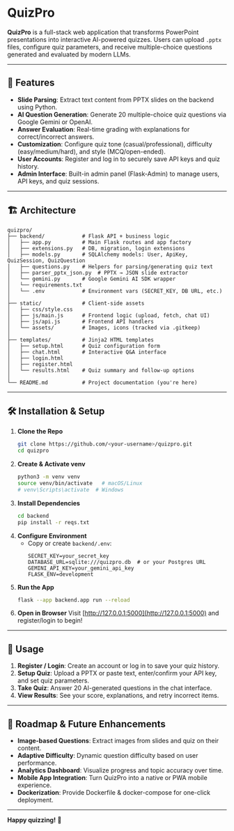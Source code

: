 # QuizPro

**QuizPro** is a full-stack web application that transforms PowerPoint presentations into interactive AI-powered quizzes. Users can upload `.pptx` files, configure quiz parameters, and receive multiple-choice questions generated and evaluated by modern LLMs.

---

## 🚀 Features
- **Slide Parsing**: Extract text content from PPTX slides on the backend using Python.
- **AI Question Generation**: Generate 20 multiple-choice quiz questions via Google Gemini or OpenAI.
- **Answer Evaluation**: Real-time grading with explanations for correct/incorrect answers.
- **Customization**: Configure quiz tone (casual/professional), difficulty (easy/medium/hard), and style (MCQ/open-ended).
- **User Accounts**: Register and log in to securely save API keys and quiz history.
- **Admin Interface**: Built-in admin panel (Flask-Admin) to manage users, API keys, and quiz sessions.

---

## 🏗 Architecture
```
quizpro/
├── backend/            # Flask API + business logic
│   ├── app.py          # Main Flask routes and app factory
│   ├── extensions.py   # DB, migration, login extensions
│   ├── models.py       # SQLAlchemy models: User, ApiKey, QuizSession, QuizQuestion
│   ├── questions.py    # Helpers for parsing/generating quiz text
│   ├── parser_pptx_json.py  # PPTX → JSON slide extractor
│   └── gemini.py       # Google Gemini AI SDK wrapper
│   └── requirements.txt
│   └── .env            # Environment vars (SECRET_KEY, DB URL, etc.)
│
├── static/             # Client-side assets
│   ├── css/style.css
│   ├── js/main.js      # Frontend logic (upload, fetch, chat UI)
│   ├── js/api.js       # Frontend API handlers
│   └── assets/         # Images, icons (tracked via .gitkeep)
│
├── templates/          # Jinja2 HTML templates
│   ├── setup.html      # Quiz configuration form
│   ├── chat.html       # Interactive Q&A interface
│   ├── login.html
│   ├── register.html
│   └── results.html    # Quiz summary and follow-up options
│
└── README.md           # Project documentation (you're here)
```

---

## 🛠️ Installation & Setup
1. **Clone the Repo**
   ```bash
   git clone https://github.com/<your-username>/quizpro.git
   cd quizpro
   ```
2. **Create & Activate venv**
   ```bash
   python3 -m venv venv
   source venv/bin/activate   # macOS/Linux
   # venv\Scripts\activate  # Windows
   ```
3. **Install Dependencies**
   ```bash
   cd backend
   pip install -r reqs.txt
   ```
4. **Configure Environment**
   - Copy or create `backend/.env`:
     ```dotenv
     SECRET_KEY=your_secret_key
     DATABASE_URL=sqlite:///quizpro.db  # or your Postgres URL
     GEMINI_API_KEY=your_gemini_api_key
     FLASK_ENV=development
     ```
5. **Run the App**
   ```bash
   flask --app backend.app run --reload
   ```
6. **Open in Browser**
   Visit [http://127.0.0.1:5000](http://127.0.0.1:5000) and register/login to begin!

---

## 🎯 Usage
1. **Register / Login**: Create an account or log in to save your quiz history.
2. **Setup Quiz**: Upload a PPTX or paste text, enter/confirm your API key, and set quiz parameters.
3. **Take Quiz**: Answer 20 AI-generated questions in the chat interface.
4. **View Results**: See your score, explanations, and retry incorrect items.

---

## 🚧 Roadmap & Future Enhancements
- **Image-based Questions**: Extract images from slides and quiz on their content.
- **Adaptive Difficulty**: Dynamic question difficulty based on user performance.
- **Analytics Dashboard**: Visualize progress and topic accuracy over time.
- **Mobile App Integration**: Turn QuizPro into a native or PWA mobile experience.
- **Dockerization**: Provide Dockerfile & docker-compose for one-click deployment.

---

**Happy quizzing!** 📝